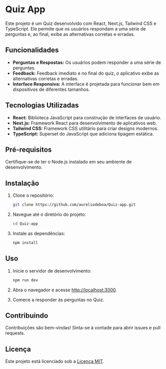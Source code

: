 
# Quiz App

Este projeto é um Quiz desenvolvido com React, Next.js, Tailwind CSS e TypeScript. Ele permite que os usuários respondam a uma série de perguntas e, ao final, exibe as alternativas corretas e erradas.

## Funcionalidades

- **Perguntas e Respostas:** Os usuários podem responder a uma série de perguntas.
- **Feedback:** Feedback imediato e no final do quiz, o aplicativo exibe as alternativas corretas e erradas.
- **Interface Responsiva:** A interface é projetada para funcionar bem em dispositivos de diferentes tamanhos.

## Tecnologias Utilizadas

- **React:** Biblioteca JavaScript para construção de interfaces de usuário.
- **Next.js:** Framework React para desenvolvimento de aplicativos web.
- **Tailwind CSS:** Framework CSS utilitário para criar designs modernos.
- **TypeScript:** Superset do JavaScript que adiciona tipagem estática.

## Pré-requisitos

Certifique-se de ter o Node.js instalado em seu ambiente de desenvolvimento.

## Instalação

1. Clone o repositório:

   ```bash
   git clone https://github.com/aureliodeboa/Quiz-app.git
   ```

2. Navegue até o diretório do projeto:

   ```bash
   cd Quiz-app
   ```

3. Instale as dependências:

   ```bash
   npm install
   ```

## Uso

1. Inicie o servidor de desenvolvimento:

   ```bash
   npm run dev
   ```

2. Abra o navegador e acesse [http://localhost:3000](http://localhost:3000).

3. Comece a responder às perguntas no Quiz.

## Contribuindo

Contribuições são bem-vindas! Sinta-se à vontade para abrir issues e pull requests.

## Licença

Este projeto está licenciado sob a [Licença MIT](LICENSE).



